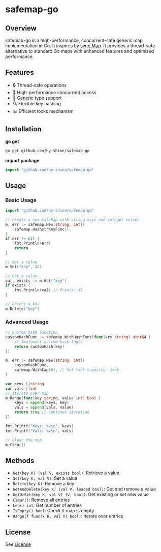 # safemap-go

## Overview

safemap-go is a high-performance, concurrent-safe generic map implementation in Go. It inspires by [sync.Map](https://pkg.go.dev/sync#Map). It provides a thread-safe alternative to standard Go maps with enhanced features and optimized performance.

## Features

- 🔒 Thread-safe operations
- 🚀 High-performance concurrent access
- 🧩 Generic type support
- 🔍 Flexible key hashing
- 📊 Efficient locks mechanism

## Installation

**go get**

```bash
go get github.com/hy-shine/safemap-go
```

**import package**

```go
import "github.com/hy-shine/safemap-go"
```

## Usage

### Basic Usage

```go
import "github.com/hy-shine/safemap-go"

// Create a new SafeMap with string keys and integer values
m, err := safemap.New[string, int](
    safemap.HashstrKeyFunc(),
)
if err != nil {
    fmt.Println(err)
    return
}

// Set a value
m.Set("key", 42)

// Get a value
val, exists := m.Get("key")
if exists {
    fmt.Println(val) // Prints: 42
}

// Delete a key
m.Delete("key")
```

### Advanced Usage

```go
// Custom hash function
customHashFunc := safemap.WithHashFunc(func(key string) uint64 {
    // Implement custom hash logic
    return customHash(key)
})

m, err := safemap.New[string, int](
    customHashFunc,
    safemap.WithCap(6), // Set lock capacity: 1<<6
)

var keys []string
var vals []int
// Iterate over map
m.Range(func(key string, value int) bool {
    keys = append(keys, key)
    vals = append(vals, value)
    return true // continue iteration
})

fmt.Printf("Keys: %v\n", keys)
fmt.Printf("Vals: %v\n", vals)

// Clear the map
m.Clear()
```

## Methods

- `Get(key K) (val V, exists bool)`: Retrieve a value
- `Set(key K, val V)`: Set a value
- `Delete(key K)`: Remove a key
- `GetAndDelete(key K) (val V, loaded bool)`: Get and remove a value
- `GetOrSet(key K, val V) (V, bool)`: Get existing or set new value
- `Clear()`: Remove all entries
- `Len() int`: Get number of entries
- `IsEmpty() bool`: Check if map is empty
- `Range(f func(k K, val V) bool)`: Iterate over entries

## License

See [License](./LICENSE)
